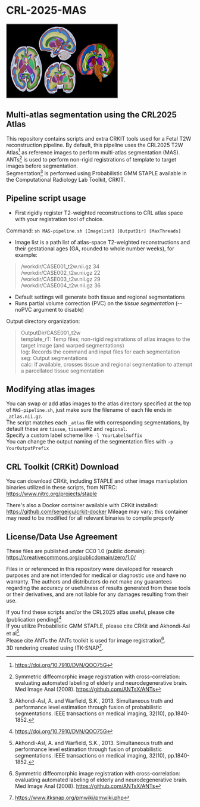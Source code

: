 # CRL-2025-MAS
<img src="picture.png" alt="Screenshot of atlas segmentations made using STAPLE multi-atlas segmentation" width="300" height="200">


## Multi-atlas segmentation using the CRL2025 Atlas
This repository contains scripts and extra CRKIT tools used for a Fetal T2W reconstruction pipeline. By default, this pipeline uses the CRL2025 T2W Atlas[^CRL2025] as reference images to perform multi-atlas segmentation (MAS).<br>
ANTs[^ANTS] is used to perform non-rigid registrations of template to target images before segmentation.<br>
Segmentation[^STAPLE] is performed using Probabilistic GMM STAPLE available in the Computational Radiology Lab Toolkit, CRKIT.

## Pipeline script usage
* First rigidly register T2-weighted reconstructions to CRL atlas space with your registration tool of choice.

Command:
`sh MAS-pipeline.sh [Imagelist] [OutputDir] [MaxThreads]`<br>
  - Image list is a path list of atlas-space T2-weighted reconstructions and their gestational ages (GA, rounded to whole number weeks), for example:
  > /workdir/CASE001_t2w.nii.gz 34 <br>/workdir/CASE002_t2w.nii.gz 22<br>/workdir/CASE003_t2w.nii.gz 29<br>/workdir/CASE004_t2w.nii.gz 36
  - Default settings will generate both tissue and regional segmentations
  - Runs partial volume correction (PVC) on the *tissue segmentation* (--noPVC argument to disable) 

 Output directory organization:
 > OutputDir/CASE001_t2w <br>
   template_rT: Temp files; non-rigid registrations of atlas images to the target image (and warped segmentations)<br>
   log: Records the command and input files for each segmentation<br>
   seg: Output segmentations<br>
   calc: If available, crosses tissue and regional segmentation to attempt a parcellated tissue segmentation<br>

## Modifying atlas images
You can swap or add atlas images to the atlas directory specified at the top of `MAS-pipeline.sh`, just make sure the filename of each file ends in `_atlas.nii.gz`.<br>
The script matches each `_atlas` file with corresponding segmentations, by default these are `tissue`, `tissueWMZ` and `regional`.<br>
Specify a custom label scheme like `-l YourLabelSuffix`<br>
You can change the output naming of the segmentation files with `-p YourOutputPrefix`

## CRL Toolkit (CRKit) Download
You can download CRKit, including STAPLE and other image maniuplation binaries utilized in these scripts, from NITRC:
https://www.nitrc.org/projects/staple

There's also a Docker container available with CRKit installed:
https://github.com/sergeicu/crkit-docker
Mileage may vary; this container may need to be modified for all relevant binaries to compile properly

## License/Data Use Agreement
These files are published under CC0 1.0 (public domain): https://creativecommons.org/publicdomain/zero/1.0/<br>

Files in or referenced in this repository were developed for research purposes and are not intended for medical or diagnostic use and have no warranty. The authors and distributors do not make any guarantees regarding the accuracy or usefulness of results generated from these tools or their derivatives, and are not liable for any damages resulting from their use.<br>

If you find these scripts and/or the CRL2025 atlas useful, please cite (publication pending)[^CRL2025]<br>
If you utilize Probabilistic GMM STAPLE, please cite CRKit and Akhondi-Asl et al[^STAPLE].<br>
Please cite ANTs the ANTs toolkit is used for image registration[^ANTS].<br>
3D rendering created using ITK-SNAP[^SNAP].

[^CRL2025]:https://doi.org/10.7910/DVN/QOO75G
[^ANTS]:Symmetric diffeomorphic image registration with cross-correlation: evaluating automated labeling of elderly and neurodegenerative brain. Med Image Anal (2008). https://github.com/ANTsX/ANTs
[^STAPLE]:Akhondi-Asl, A. and Warfield, S.K., 2013. Simultaneous truth and performance level estimation through fusion of probabilistic segmentations. IEEE transactions on medical imaging, 32(10), pp.1840-1852.
[^SNAP]:https://www.itksnap.org/pmwiki/pmwiki.php